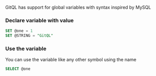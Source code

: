 GitQL has support for global variables with syntax inspired by MySQL

### Declare variable with value

```sql
SET @one = 1
SET @STRING = "GitQL"
```

### Use the variable
You can use the variable like any other symbol using the name

```sql
SELECT @one
```